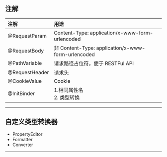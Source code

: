 ## 注解
| 注解             | 用途                                                |
|:---------------|:--------------------------------------------------|
| @RequestParam  | Content-Type: application/x-www-form-urlencoded   |
| @RequestBody   | 非 Content-Type: application/x-www-form-urlencoded |
| @PathVariable  | 请求路径占位符，便于 RESTFul API                            |
| @RequestHeader | 请求头                                               |
| @CookieValue   | Cookie                                            |
| @InitBinder    | 1.相同属性名<br/>2. 类型转换                               |
---
## 自定义类型转换器
- PropertyEditor
- Formatter
- Converter
---
